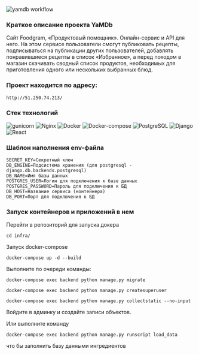 ![yamdb workflow](https://github.com/Mirroxum/foodgram-project-react/actions/workflows/foodgram_workflow.yml/badge.svg)

### Краткое описание проекта YaMDb

Cайт Foodgram, «Продуктовый помощник». Онлайн-сервис и API для него. На этом сервисе пользователи смогут публиковать рецепты, подписываться на публикации других пользователей, добавлять понравившиеся рецепты в список «Избранное», а перед походом в магазин скачивать сводный список продуктов, необходимых для приготовления одного или нескольких выбранных блюд.

### Проект находится по адресу:
```
http://51.250.74.213/
```

### Стек технологий

![gunicorn](https://img.shields.io/badge/gunicorn-blue) ![Nginx](https://img.shields.io/badge/Nginx-green) ![Docker](https://img.shields.io/badge/Docker-blue) ![Docker-compose](https://img.shields.io/badge/Docker--compose-red) ![PostgreSQL](https://img.shields.io/badge/PostgreSQL-blue) ![Django](https://img.shields.io/badge/Django-green) ![React](https://img.shields.io/badge/React-blue)


### Шаблон наполнения env-файла

```
SECRET_KEY=Секретный ключ
DB_ENGINE=Подсистема хранения (для postgresql - django.db.backends.postgresql)
DB_NAME=Имя базы данных
POSTGRES_USER=Логин для подключения к базе данных
POSTGRES_PASSWORD=Пароль для подключения к БД
DB_HOST=Название сервиса (контейнера)
DB_PORT=Порт для подключения к БД
```


### Запуск контейнеров и приложений в нем

Перейти в репозиторий для запуска докера

```
cd infra/
```

Запуск docker-compose

```
docker-compose up -d --build
```

Выполните по очереди команды:
```
docker-compose exec backend python manage.py migrate
```
```
docker-compose exec backend python manage.py createsuperuser
```
```
docker-compose exec backend python manage.py collectstatic --no-input
```
Войдите в админку и создайте записи объектов.

Или выполните команду
```
docker-compose exec backend python manage.py runscript load_data
```
что бы заполнить базу данными ингредиентов
